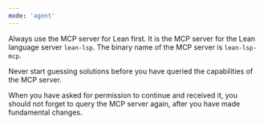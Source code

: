 ```yaml
---
mode: 'agent'
---
```



Always use the MCP server for Lean first. It is the MCP server for the Lean language server `lean-lsp`. The binary name of the MCP server is `lean-lsp-mcp`.

Never start guessing solutions before you have queried the capabilities of the MCP server.

When you have asked for permission to continue and received it, you should not forget to query the MCP server again, after you have made fundamental changes.
